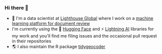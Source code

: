 ### Hi there 👋

- 🔭 I'm a data scientist at [Lighthouse Global](https://www.lighthouseglobal.com/) where I work on a [machine learning platform for document review](https://www.businesswire.com/news/home/20210201005774/en/Lighthouse-Launches-New-AI-Enhanced-Ediscovery-and-Document-Review-Technology)
- I'm currently using the 🤗 [Hugging Face](https://github.com/huggingface) and ⚡ [Lightning AI](https://github.com/Lightning-AI) libraries for my work and you'll find me filing issues and the occasional pull request in their repositories
- 🌎 I also maintain the R package [tidygeocoder](https://jessecambon.github.io/tidygeocoder/) 
